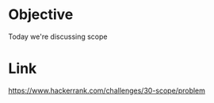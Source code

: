 # Objective
Today we're discussing scope

# Link
https://www.hackerrank.com/challenges/30-scope/problem